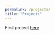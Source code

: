 ```yaml
---
permalink: /projects/
title: "Projects"
---
```


First project [here](/assets/md_pages/gcp_translate.ipnyb)